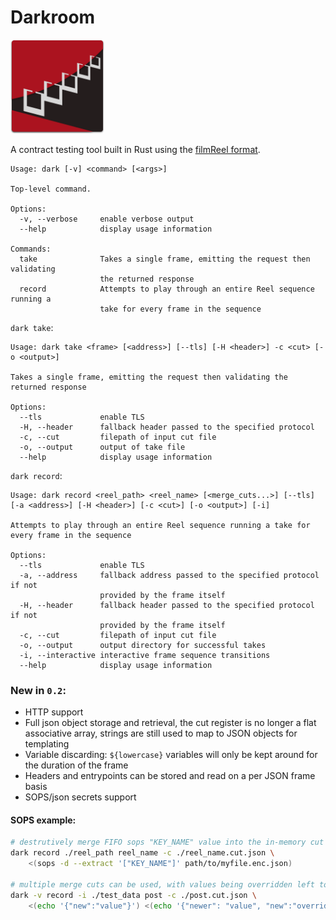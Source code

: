 # Darkroom

<img src="darkroomlogo_mini.svg?sanitize=true" width="150"/>

A contract testing tool built in Rust using the [filmReel format](https://github.com/Bestowinc/filmReel).


```
Usage: dark [-v] <command> [<args>]

Top-level command.

Options:
  -v, --verbose     enable verbose output
  --help            display usage information

Commands:
  take              Takes a single frame, emitting the request then validating
                    the returned response
  record            Attempts to play through an entire Reel sequence running a
                    take for every frame in the sequence

```


`dark take`:

```
Usage: dark take <frame> [<address>] [--tls] [-H <header>] -c <cut> [-o <output>]

Takes a single frame, emitting the request then validating the returned response

Options:
  --tls             enable TLS
  -H, --header      fallback header passed to the specified protocol
  -c, --cut         filepath of input cut file
  -o, --output      output of take file
  --help            display usage information

```

`dark record`:

```
Usage: dark record <reel_path> <reel_name> [<merge_cuts...>] [--tls] [-a <address>] [-H <header>] [-c <cut>] [-o <output>] [-i]

Attempts to play through an entire Reel sequence running a take for every frame in the sequence

Options:
  --tls             enable TLS
  -a, --address     fallback address passed to the specified protocol if not
                    provided by the frame itself
  -H, --header      fallback header passed to the specified protocol if not
                    provided by the frame itself
  -c, --cut         filepath of input cut file
  -o, --output      output directory for successful takes
  -i, --interactive interactive frame sequence transitions
  --help            display usage information

```

### New in `0.2`:

* HTTP support
* Full json object storage and retrieval, the cut register is no longer a flat associative array, strings are still used to map to JSON objects for templating
* Variable discarding: `${lowercase}` variables will only be kept around for the duration of the frame
* Headers and entrypoints can be stored and read on a per JSON frame basis
* SOPS/json secrets support


#### SOPS example:

```sh
# destrutively merge FIFO sops "KEY_NAME" value into the in-memory cut register
dark record ./reel_path reel_name -c ./reel_name.cut.json \
    <(sops -d --extract '["KEY_NAME"]' path/to/myfile.enc.json)

# multiple merge cuts can be used, with values being overridden left to right (right will have newer values)
dark -v record -i ./test_data post -c ./post.cut.json \
    <(echo '{"new":"value"}') <(echo '{"newer": "value", "new":"overridden"}'
```

